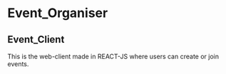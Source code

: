 # Event_Organiser

## Event_Client

This is the web-client made in REACT-JS where users can create or join events. 